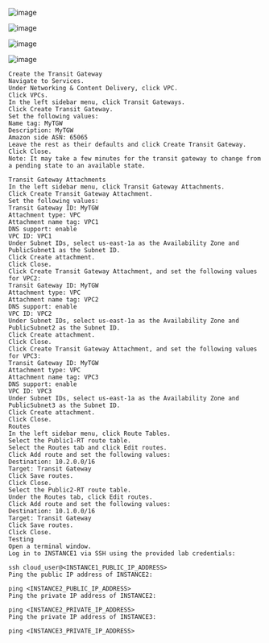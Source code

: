 




![image](https://user-images.githubusercontent.com/33985509/127530481-d64145c0-a053-44cf-b906-cd3e8fcbab05.png)


![image](https://user-images.githubusercontent.com/33985509/127530626-1145a2c4-91b4-4c8b-ac09-6f04362701ad.png)


![image](https://user-images.githubusercontent.com/33985509/127530696-233a9ca0-5400-4f2b-90c2-227b56b9af76.png)


![image](https://user-images.githubusercontent.com/33985509/127530834-c78b60ae-cccd-45f4-8bff-d5815e245dd1.png)


~~~
Create the Transit Gateway
Navigate to Services.
Under Networking & Content Delivery, click VPC.
Click VPCs.
In the left sidebar menu, click Transit Gateways.
Click Create Transit Gateway.
Set the following values:
Name tag: MyTGW
Description: MyTGW
Amazon side ASN: 65065
Leave the rest as their defaults and click Create Transit Gateway.
Click Close.
Note: It may take a few minutes for the transit gateway to change from a pending state to an available state.

Transit Gateway Attachments
In the left sidebar menu, click Transit Gateway Attachments.
Click Create Transit Gateway Attachment.
Set the following values:
Transit Gateway ID: MyTGW
Attachment type: VPC
Attachment name tag: VPC1
DNS support: enable
VPC ID: VPC1
Under Subnet IDs, select us-east-1a as the Availability Zone and PublicSubnet1 as the Subnet ID.
Click Create attachment.
Click Close.
Click Create Transit Gateway Attachment, and set the following values for VPC2:
Transit Gateway ID: MyTGW
Attachment type: VPC
Attachment name tag: VPC2
DNS support: enable
VPC ID: VPC2
Under Subnet IDs, select us-east-1a as the Availability Zone and PublicSubnet2 as the Subnet ID.
Click Create attachment.
Click Close.
Click Create Transit Gateway Attachment, and set the following values for VPC3:
Transit Gateway ID: MyTGW
Attachment type: VPC
Attachment name tag: VPC3
DNS support: enable
VPC ID: VPC3
Under Subnet IDs, select us-east-1a as the Availability Zone and PublicSubnet3 as the Subnet ID.
Click Create attachment.
Click Close.
Routes
In the left sidebar menu, click Route Tables.
Select the Public1-RT route table.
Select the Routes tab and click Edit routes.
Click Add route and set the following values:
Destination: 10.2.0.0/16
Target: Transit Gateway
Click Save routes.
Click Close.
Select the Public2-RT route table.
Under the Routes tab, click Edit routes.
Click Add route and set the following values:
Destination: 10.1.0.0/16
Target: Transit Gateway
Click Save routes.
Click Close.
Testing
Open a terminal window.
Log in to INSTANCE1 via SSH using the provided lab credentials:

ssh cloud_user@<INSTANCE1_PUBLIC_IP_ADDRESS>
Ping the public IP address of INSTANCE2:

ping <INSTANCE2_PUBLIC_IP_ADDRESS>
Ping the private IP address of INSTANCE2:

ping <INSTANCE2_PRIVATE_IP_ADDRESS>
Ping the private IP address of INSTANCE3:

ping <INSTANCE3_PRIVATE_IP_ADDRESS>

~~~
